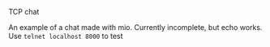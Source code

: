 TCP chat

An example of a chat made with mio. Currently incomplete, but echo works.
Use `telnet localhost 8000` to test
